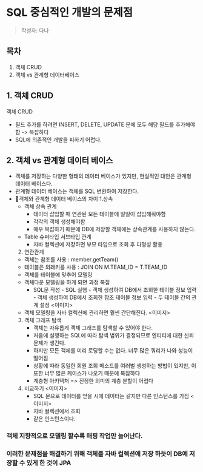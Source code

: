 # SQL 중심적인 개발의 문제점
> 작성자: 다나

## 목차
1. 객체 CRUD
2. 객체 vs 관계형 데이터베이스

## 1. 객체 CRUD
객체 CRUD 
- 필드 추가를 하려면 INSERT, DELETE, UPDATE 문에 모두 해당 필드를 추가해야함 -> 복잡하다
- SQL에 의존적인 개발을 피하기 어렵다.

## 2. 객체 vs 관계형 데이터 베이스
- 객체를 저장하는 다양한 형태의 데이터 베이스가 있지만, 현실적인 대안은 관계형 데이터 베이스다.
- 관계형 데이터 베이스는 객체를 SQL 변환하여 저장한다.
- 객체와 관계형 데이터 베이스의 차이
    1.상속
    - 객체 상속 관계
        - 데이터 삽입할 때 연관된 모든 테이블에 일일이 삽입해줘야함
        - 각각의 객체 생성해야함
        - 매우 복잡하기 때문에 DB에 저장할 객체에는 상속관계를 사용하지 않는다.
    - Table 슈퍼타입 서브타입 관계
        - 자바 컬렉션에 저장하면 부모 타입으로 조회 후 다형성 활용
    2. 연관관계
    - 객체는 참조를 사용 : member.getTeam()
    - 테이블은 외래키를 사용 : JOIN ON M.TEAM_ID = T.TEAM_ID
    - 객체를 테이블에 맞추어 모델링
    - 객체다운 모델링을 하게 되면 과정 복잡
        - SQL문 작성 - SQL 실행 - 객체 생성하여 DB에서 조회한 테이블 정보 입력 - 객체 생성하여 DB에서 조회한 참조 테이블 정보 입력 - 두 테이블 간의 관계 설정
     <이미지>
    - 객체 모델링을 자바 컬렉션에 관리하면 훨씬 간단해진다.
      <이미지>
    3. 객체 그래프 탐색
        - 객체는 자유롭게 객체 그래프를 탐색할 수 있어야 한다.
        - 처음에 실행하는 SQL에 따라 탐색 범위가 결정되므로 엔티티에 대한 신뢰 문제가 생긴다.
        - 하지만 모든 객체를 미리 로딩할 수는 없다. 너무 많은 쿼리가 나와 성능이 떨어짐
        - 상황에 따라 동일한 회원 조회 메소드를 여러벌 생성하는 방법이 있지만, 이또한 너무 많은 케이스가 나오기 때문에 복잡하다
        - 계층형 아키텍처 => 진정한 의미의 계층 분할이 어렵다
    4. 비교하기
        <이미지>
        - SQL 문으로 데이터를 얻을 시에 데이터는 같지만 다른 인스턴스를 가짐
        <이미지>
        - 자바 컬렉션에서 조회
        - 같은 인스턴스이다.
     
### 객체 지향적으로 모델링 할수록 매핑 작업만 늘어난다. 
### 이러한 문제점을 해결하기 위해 객체를 자바 컬렉션에 저장 하듯이 DB에 저장할 수 있게 한 것이 JPA

     

